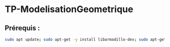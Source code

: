 # TP-ModelisationGeometrique

## Prérequis :

```bash
sudo apt update; sudo apt-get -y install libarmadillo-dev; sudo apt-get install mesa-utils libglu1-mesa-dev freeglut3-dev mesa-common-dev libglew-dev;
```